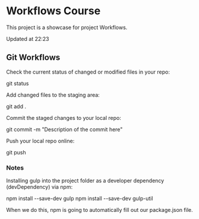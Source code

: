# Workflows Course

This project is a showcase for project Workflows.

Updated at 22:23

## Git Workflows
Check the current status of changed or modified files in your repo:

git status

Add changed files to the staging area:

git add .

Commit the staged changes to your local repo:

git commit -m "Description of the commit here"

Push your local repo online:

git push

### Notes

Installing gulp into the project folder as a developer dependency (devDependency) via npm:

npm install --save-dev gulp
npm install --save-dev gulp-util

When we do this, npm is going to automatically fill out our package.json file.
